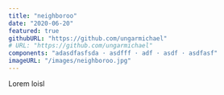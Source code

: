 ```yaml
---
title: "neighboroo"
date: "2020-06-20"
featured: true
githubURL: "https://github.com/ungarmichael"
# URL: "https://github.com/ungarmichael"
components: "adasdfasfsda · asdfff · adf · asdf · asdfasf"
imageURL: "/images/neighboroo.jpg"
---
```


Lorem loisl
